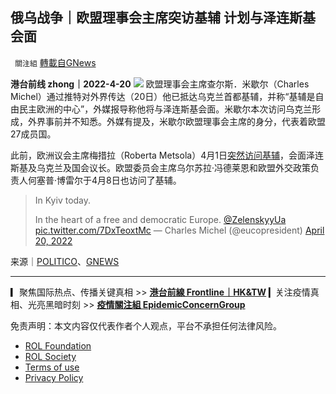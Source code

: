 
## 俄乌战争｜欧盟理事会主席突访基辅 计划与泽连斯基会面
` 關注組` [轉載自GNews](https://gnews.org/zh-hans/2378774/)

**港台前线 zhong｜2022-4-20**
 ![](https://assets.gnews.org/wp-content/uploads/2022/04/copy-8.png) 
欧盟理事会主席查尔斯．米歇尔（Charles Michel）通过推特对外界传达（20日）他已抵达乌克兰首都基辅，并称“基辅是自由民主欧洲的中心”，外媒报导称他将与泽连斯基会面。米歇尔本次访问乌克兰形成，外界事前并不知悉。外媒有提及，米歇尔欧盟理事会主席的身分，代表着欧盟27成员国。
 
此前，欧洲议会主席梅措拉（Roberta Metsola）4月1日[突然访问基辅](https://gnews.org/zh-hant/2273281/)，会面泽连斯基及乌克兰及国会议长。欧盟委员会主席乌尔苏拉·冯德莱恩和欧盟外交政策负责人何塞普·博雷尔于4月8日也访问了基辅。

> In Kyiv today. 
> 
> In the heart of a free and democratic Europe. [@ZelenskyyUa](https://twitter.com/ZelenskyyUa?ref_src=twsrc%5Etfw) [pic.twitter.com/7DxTeoxtMc](https://t.co/7DxTeoxtMc)
> — Charles Michel (@eucopresident) [April 20, 2022](https://twitter.com/eucopresident/status/1516668856651165708?ref_src=twsrc%5Etfw)

来源｜[POLITICO](https://www.politico.eu/article/charles-michel-visit-kyiv-ukraine-eu/)、[GNEWS](https://gnews.org/zh-hant/2273281/)
 
* * *
 
▎聚焦国际热点、传播关键真相 &gt;&gt; [**港台前線 Frontline｜HK&TW**](https://gettr.com/user/hktwfrontline)
▎关注疫情真相、光亮黑暗时刻 &gt;&gt; [**疫情關注組 EpidemicConcernGroup**](https://gettr.com/user/mightygroup)

免责声明：本文内容仅代表作者个人观点，平台不承担任何法律风险。
  
- [ROL Foundation](https://rolfoundation.org/)
- [ROL Society](https://rolsociety.org/)
- [Terms of use](https://gnews.org/terms-of-use-3/)
- [Privacy Policy](https://gnews.org/privacy-policy/)
